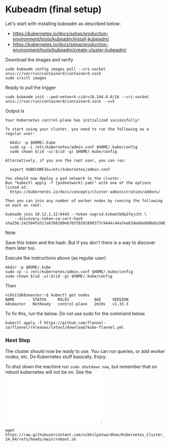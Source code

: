 # Kubeadm (final setup)
Let's start with installing kubeadm as described below:
- https://kubernetes.io/docs/setup/production-environment/tools/kubeadm/install-kubeadm/
- https://kubernetes.io/docs/setup/production-environment/tools/kubeadm/create-cluster-kubeadm/


Download the images and verify
```
sudo kubeadm config images pull --cri-socket unix:///var/run/containerd/containerd.sock
sudo crictl images
```

Ready to pull the trigger
```
sudo kubeadm init --pod-network-cidr=10.244.0.0/16 --cri-socket unix:///var/run/containerd/containerd.sock --v=5
```

Output is
```
Your Kubernetes control-plane has initialized successfully!

To start using your cluster, you need to run the following as a regular user:

  mkdir -p $HOME/.kube
  sudo cp -i /etc/kubernetes/admin.conf $HOME/.kube/config
  sudo chown $(id -u):$(id -g) $HOME/.kube/config

Alternatively, if you are the root user, you can run:

  export KUBECONFIG=/etc/kubernetes/admin.conf

You should now deploy a pod network to the cluster.
Run "kubectl apply -f [podnetwork].yaml" with one of the options listed at:
  https://kubernetes.io/docs/concepts/cluster-administration/addons/

Then you can join any number of worker nodes by running the following on each as root:

kubeadm join 10.12.1.12:6443 --token cwgrzd.kxkeotbdw27wjcht \
	--discovery-token-ca-cert-hash sha256:242584fa517a6788289e6703f829189d377c9444c44a7ee63de66e8d8bda1881
```

> [!NOTE]
> Save this token and the hash. But if you don't there is a way to discover them later too.

Execute the instructions above (as regular user)
```
mkdir -p $HOME/.kube
sudo cp -i /etc/kubernetes/admin.conf $HOME/.kube/config
sudo chown $(id -u):$(id -g) $HOME/.kube/config
```

Then
```
nikhil@k8smaster:~$ kubectl get nodes
NAME        STATUS     ROLES           AGE     VERSION
k8smaster   NotReady   control-plane   2m19s   v1.33.3
```

To fix this, run the below.
Do not use sudo for the command below.
```
kubectl apply -f https://github.com/flannel-io/flannel/releases/latest/download/kube-flannel.yml
```

### Next Step
The cluster should now be ready to use. You can run queries, or add worker nodes, etc. Do Kubernetes stuff basically. Enjoy.

To shut down the machine run ```sudo shutdown now```, but remember that on reboot kubernetes will not be on. See the ![reboot script](./master_step_reboot.README.md).

```wget https://raw.githubusercontent.com/nikhilpatwardhan/Kubernetes_Cluster_24_04/refs/heads/main/reboot.sh```
